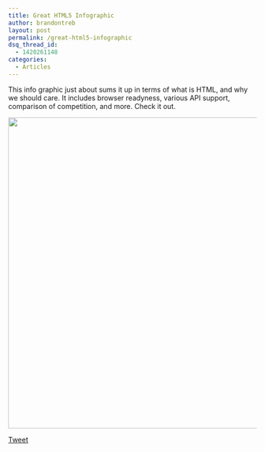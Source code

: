 ```yaml
---
title: Great HTML5 Infographic
author: brandontreb
layout: post
permalink: /great-html5-infographic
dsq_thread_id:
  - 1420261148
categories:
  - Articles
---
```

This info graphic just about sums it up in terms of what is HTML, and why we should care. It includes browser readyness, various API support, comparison of competition, and more. Check it out.

[<img class="alignnone" title="HTML5" src="http://media.focus.com/images/uploaded/fyi/wtf-html5-infographic/HTML5__.jpg" alt="" width="576" height="630" />][1]

<div style="">
  <a href="http://twitter.com/share" class="twitter-share-button" data-count="horizontal" data-text="Great HTML5 Infographic" data-url="http://brandontreb.com/great-html5-infographic"  data-via="brandontreb" data-related="brandontreb:">Tweet</a>
</div>

 [1]: http://media.focus.com/images/uploaded/fyi/wtf-html5-infographic/HTML5__.jpg